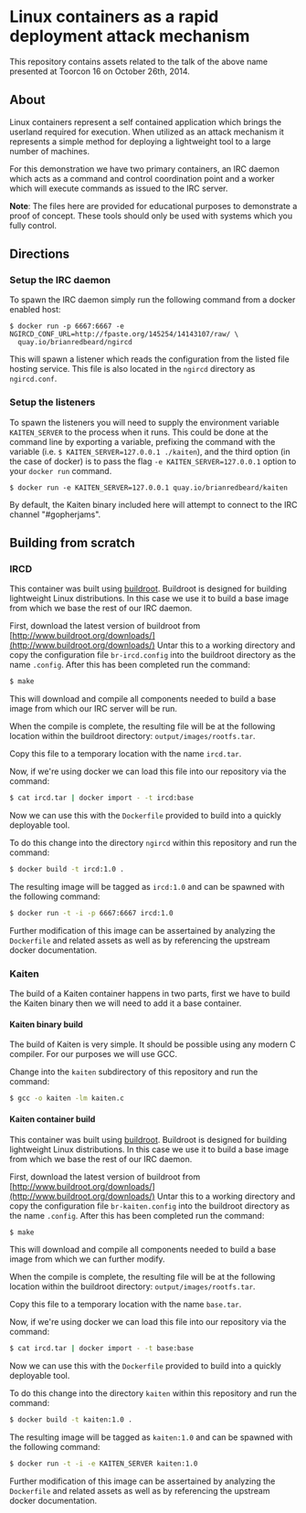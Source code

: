 # Linux containers as a rapid deployment attack mechanism

This repository contains assets related to the talk of the above name presented
at Toorcon 16 on October 26th, 2014.

## About

Linux containers represent a self contained application which brings the 
userland required for execution.  When utilized as an attack mechanism it
represents a simple method for deploying a lightweight tool to a large number
of machines.

For this demonstration we have two primary containers, an IRC daemon which acts
as a command and control coordination point and a worker which will execute
commands as issued to the IRC server.

**Note**: The files here are provided for educational purposes to demonstrate a
proof of concept.  These tools should only be used with systems which you fully
control.

## Directions

### Setup the IRC daemon

To spawn the IRC daemon simply run the following command from a docker enabled
host:

```
$ docker run -p 6667:6667 -e NGIRCD_CONF_URL=http://fpaste.org/145254/14143107/raw/ \
  quay.io/brianredbeard/ngircd
```
This will spawn a listener which reads the configuration from the listed file
hosting service.  This file is also located in the `ngircd` directory as
`ngircd.conf`.

### Setup the listeners

To spawn the listeners you will need to supply the environment variable
`KAITEN_SERVER` to the process when it runs.  This could be done at the command
line by exporting a variable, prefixing the command with the variable (i.e.
`$ KAITEN_SERVER=127.0.0.1 ./kaiten`), and the third option (in the case of
docker) is to pass the flag `-e KAITEN_SERVER=127.0.0.1` option to your `docker
run` command.

```
$ docker run -e KAITEN_SERVER=127.0.0.1 quay.io/brianredbeard/kaiten
```

By default, the Kaiten binary included here will attempt to connect to the IRC
channel "#gopherjams".  

## Building from scratch

### IRCD

This container was built using [buildroot](http://www.buildroot.org). Buildroot
is designed for building lightweight Linux distributions. In this case we use
it to build a base image from which we base the rest of our IRC daemon.

First, download the latest version of buildroot from
[http://www.buildroot.org/downloads/](http://www.buildroot.org/downloads/)
Untar this to a working directory and copy the configuration file
`br-ircd.config` into the buildroot directory as the name `.config`.  After this
has been completed run the command:

```bash
$ make
```

This will download and compile all components needed to build a base image from
which our IRC server will be run.

When the compile is complete, the resulting file will be at the following
location within the buildroot directory: `output/images/rootfs.tar`.

Copy this file to a temporary location with the name `ircd.tar`.

Now, if we're using docker we can load this file into our repository via the
command:

```bash
$ cat ircd.tar | docker import - -t ircd:base
```

Now we can use this with the `Dockerfile` provided to build into a quickly
deployable tool.

To do this change into the directory `ngircd` within this repository and run
the command:

```bash
$ docker build -t ircd:1.0 .
```

The resulting image will be tagged as `ircd:1.0` and can be spawned with the
following command:

```bash
$ docker run -t -i -p 6667:6667 ircd:1.0
```

Further modification of this image can be assertained by analyzing the 
`Dockerfile` and related assets as well as by referencing the upstream docker
documentation.

### Kaiten

The build of a Kaiten container happens in two parts, first we have to build
the Kaiten binary then we will need to add it a base container.

#### Kaiten binary build

The build of Kaiten is very simple.  It should be possible using any modern C
compiler.  For our purposes we will use GCC.

Change into the `kaiten` subdirectory of this repository and run the command:

```bash
$ gcc -o kaiten -lm kaiten.c
```

#### Kaiten container build

This container was built using [buildroot](http://www.buildroot.org). Buildroot
is designed for building lightweight Linux distributions. In this case we use
it to build a base image from which we base the rest of our IRC daemon.

First, download the latest version of buildroot from
[http://www.buildroot.org/downloads/](http://www.buildroot.org/downloads/)
Untar this to a working directory and copy the configuration file
`br-kaiten.config` into the buildroot directory as the name `.config`.  After this
has been completed run the command:

```bash
$ make
```

This will download and compile all components needed to build a base image from
which we can further modify.

When the compile is complete, the resulting file will be at the following
location within the buildroot directory: `output/images/rootfs.tar`.

Copy this file to a temporary location with the name `base.tar`.

Now, if we're using docker we can load this file into our repository via the
command:

```bash
$ cat ircd.tar | docker import - -t base:base
```

Now we can use this with the `Dockerfile` provided to build into a quickly
deployable tool.

To do this change into the directory `kaiten` within this repository and run
the command:

```bash
$ docker build -t kaiten:1.0 .
```

The resulting image will be tagged as `kaiten:1.0` and can be spawned with the
following command:

```bash
$ docker run -t -i -e KAITEN_SERVER kaiten:1.0
```

Further modification of this image can be assertained by analyzing the 
`Dockerfile` and related assets as well as by referencing the upstream docker
documentation.
